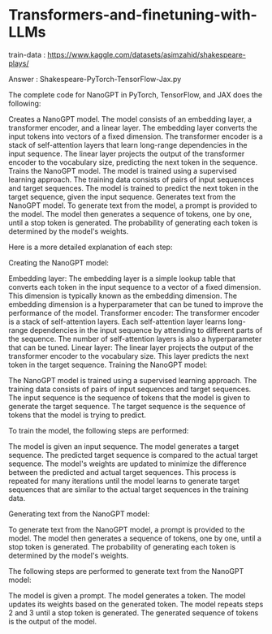 # Transformers-and-finetuning-with-LLMs

train-data :  https://www.kaggle.com/datasets/asimzahid/shakespeare-plays/

Answer : Shakespeare-PyTorch-TensorFlow-Jax.py

The complete code for NanoGPT in PyTorch, TensorFlow, and JAX does the following:

Creates a NanoGPT model. The model consists of an embedding layer, a transformer encoder, and a linear layer. The embedding layer converts the input tokens into vectors of a fixed dimension. The transformer encoder is a stack of self-attention layers that learn long-range dependencies in the input sequence. The linear layer projects the output of the transformer encoder to the vocabulary size, predicting the next token in the sequence.
Trains the NanoGPT model. The model is trained using a supervised learning approach. The training data consists of pairs of input sequences and target sequences. The model is trained to predict the next token in the target sequence, given the input sequence.
Generates text from the NanoGPT model. To generate text from the model, a prompt is provided to the model. The model then generates a sequence of tokens, one by one, until a stop token is generated. The probability of generating each token is determined by the model's weights.


Here is a more detailed explanation of each step:

Creating the NanoGPT model:

Embedding layer: The embedding layer is a simple lookup table that converts each token in the input sequence to a vector of a fixed dimension. This dimension is typically known as the embedding dimension. The embedding dimension is a hyperparameter that can be tuned to improve the performance of the model.
Transformer encoder: The transformer encoder is a stack of self-attention layers. Each self-attention layer learns long-range dependencies in the input sequence by attending to different parts of the sequence. The number of self-attention layers is also a hyperparameter that can be tuned.
Linear layer: The linear layer projects the output of the transformer encoder to the vocabulary size. This layer predicts the next token in the target sequence.
Training the NanoGPT model:

The NanoGPT model is trained using a supervised learning approach. The training data consists of pairs of input sequences and target sequences. The input sequence is the sequence of tokens that the model is given to generate the target sequence. The target sequence is the sequence of tokens that the model is trying to predict.

To train the model, the following steps are performed:

The model is given an input sequence.
The model generates a target sequence.
The predicted target sequence is compared to the actual target sequence.
The model's weights are updated to minimize the difference between the predicted and actual target sequences.
This process is repeated for many iterations until the model learns to generate target sequences that are similar to the actual target sequences in the training data.

Generating text from the NanoGPT model:

To generate text from the NanoGPT model, a prompt is provided to the model. The model then generates a sequence of tokens, one by one, until a stop token is generated. The probability of generating each token is determined by the model's weights.

The following steps are performed to generate text from the NanoGPT model:

The model is given a prompt.
The model generates a token.
The model updates its weights based on the generated token.
The model repeats steps 2 and 3 until a stop token is generated.
The generated sequence of tokens is the output of the model.



